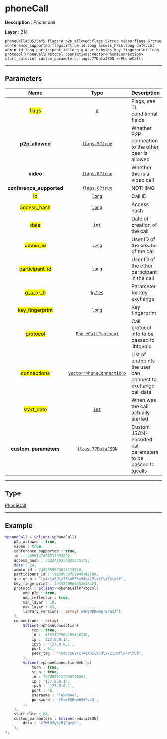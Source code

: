 # phoneCall

**Description** : *Phone call*

**Layer** : 214

```tl
phoneCall#30535af5 flags:# p2p_allowed:flags.5?true video:flags.6?true conference_supported:flags.8?true id:long access_hash:long date:int admin_id:long participant_id:long g_a_or_b:bytes key_fingerprint:long protocol:PhoneCallProtocol connections:Vector<PhoneConnection> start_date:int custom_parameters:flags.7?DataJSON = PhoneCall;
```

---

## Parameters

| Name | Type | Description |
| :---: | :---: | :--- |
| <mark>flags</mark> | [`#`](type/#) | Flags, see TL conditional fields |
| **p2p_allowed** | [`flags.5?true`](type/true) | Whether P2P connection to the other peer is allowed |
| **video** | [`flags.6?true`](type/true) | Whether this is a video call |
| **conference_supported** | [`flags.8?true`](type/true) | NOTHING |
| <mark>id</mark> | [`long`](type/long) | Call ID |
| <mark>access_hash</mark> | [`long`](type/long) | Access hash |
| <mark>date</mark> | [`int`](type/int) | Date of creation of the call |
| <mark>admin_id</mark> | [`long`](type/long) | User ID of the creator of the call |
| <mark>participant_id</mark> | [`long`](type/long) | User ID of the other participant in the call |
| <mark>g_a_or_b</mark> | [`bytes`](type/bytes) | Parameter for key exchange |
| <mark>key_fingerprint</mark> | [`long`](type/long) | Key fingerprint |
| <mark>protocol</mark> | [`PhoneCallProtocol`](type/PhoneCallProtocol) | Call protocol info to be passed to libtgvoip |
| <mark>connections</mark> | [`Vector<PhoneConnection>`](type/PhoneConnection) | List of endpoints the user can connect to exchange call data |
| <mark>start_date</mark> | [`int`](type/int) | When was the call actually started |
| **custom_parameters** | [`flags.7?DataJSON`](type/DataJSON) | Custom JSON-encoded call parameters to be passed to tgcalls |

---

## Type

[PhoneCall](type/PhoneCall)

---

## Example

```php
$phoneCall = $client->phoneCall(
	p2p_allowed : true,
	video : true,
	conference_supported : true,
	id : -4655147896713992892,
	access_hash : 2222410554025625175,
	date : 24,
	admin_id : 7462059529824111710,
	participant_id : -8824938751949342199,
	g_a_or_b : "\x4c\x69\x76\x65\x50\x72\x6f\x74\x6f",
	key_fingerprint : 2744849869453618324,
	protocol : $client->phoneCallProtocol(
		udp_p2p : true,
		udp_reflector : true,
		min_layer : 19,
		max_layer : 69,
		library_versions : array('GUWyN8Dw9pTErASJ'),
	),
	connections : array(
		$client->phoneConnection(
			tcp : true,
			id : -6133127969105410249,
			ip : '127.0.0.1',
			ipv6 : '127.0.0.1',
			port : 61,
			peer_tag : "\x4c\x69\x76\x65\x50\x72\x6f\x74\x6f",
		),
		$client->phoneConnectionWebrtc(
			turn : true,
			stun : true,
			id : 7928075152835770263,
			ip : '127.0.0.1',
			ipv6 : '127.0.0.1',
			port : 46,
			username : 'TakNone',
			password : 'fMsx6SBcmH9OIv4Q',
		),
	),
	start_date : 64,
	custom_parameters : $client->dataJSON(
		data : 'X7Wf92y6zRjFgcqO',
	),
);
```